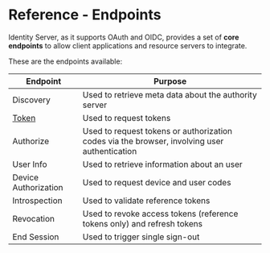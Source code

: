 # Reference - Endpoints

Identity Server, as it supports OAuth and OIDC, provides a set of **core endpoints** to allow client applications and resource servers to integrate.

These are the endpoints available:

| Endpoint | Purpose |
| - | - |
| Discovery | Used to retrieve meta data about the authority server |
| [Token](token-endpoint.md) | Used to request tokens |
| Authorize | Used to request tokens or authorization codes via the browser, involving user authentication |
| User Info | Used to retrieve information about an user |
| Device Authorization | Used to request device and user codes |
| Introspection | Used to validate reference tokens |
| Revocation | Used to revoke access tokens (reference tokens only) and refresh tokens |
| End Session | Used to trigger single sign-out |